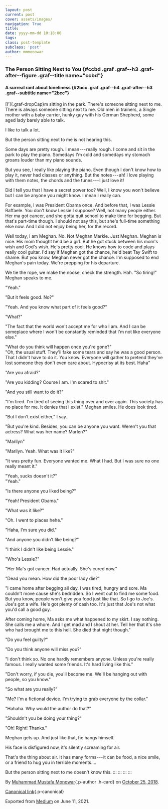 ```yaml
---
layout: post
current: post
cover: assets/images/
navigation: True
title: 
date: yyyy-mm-dd 10:18:00
tags: 
class: post-template
subclass: 'post'
author: mmmonowar
---
```


### The Person Sitting Next to You {#ccbd .graf .graf--h3 .graf-after--figure .graf--title name="ccbd"}

#### A surreal rant about loneliness {#2bcc .graf .graf--h4 .graf-after--h3 .graf--subtitle name="2bcc"}

[I']{.graf-dropCap}m sitting in the park. There's someone sitting next
to me. There is always someone sitting next to me. Old men in trainers,
a Single mother with a baby carrier, hunky guy with his German Shepherd,
some aged lady barely able to talk.

I like to talk a lot.

But the person sitting next to me is not hearing this.

Some days are pretty rough. I mean --- really rough. I come and sit in
the park to play the piano. Somedays I'm cold and somedays my stomach
groans louder than my piano sounds.

But you see, I really like playing the piano. Even though I don't know
how to play it, never had classes or anything. But the notes --- ah! I
love playing with them notes, the chords and the tunes --- I just love
it!

Did I tell you that I have a secret power too? Well, I know you won't
believe but I can be anyone you might know. I mean I really can.

For example, I was President Obama once. And before that, I was Lessie
Raffaele. You don't know Lessie I suppose? Well, not many people either.
Her ma got cancer, and she gotta quit school to make time for begging.
But that's part-time though. I should not say this, but she's full-time
something else now. And I did not enjoy being her, for the record.

Well today, I am Meghan. No. Not Meghan Markle. Just Meghan. Meghan is
nice. His mom thought he'd be a girl. But he got stuck between his mom's
wish and God's wish. He's pretty cool. He knows how to code and plays
really cool guitar. I'd say if Meghan got the chance, he'd beat Tay
Swift to shame. But you know, Meghan never got the chance. I'm supposed
to end Meghan's pain today. We're prepping for his departure.

We tie the rope, we make the noose, check the strength. Hah. "So
tiring!" Meghan speaks to me.

"Yeah."

"But it feels good. No?"

"Yeah. And you know what part of it feels good?"

"What?"

"The fact that the world won't accept me for who I am. And I can be
someplace where I won't be constantly reminded that I'm not like
everyone else."

"What do you think will happen once you're gone?"\
"Oh, the usual stuff. They'll fake some tears and say he was a good
person. That I didn't have to do it. You know. Everyone will gather to
pretend they've lost someone they don't even care about. Hypocrisy at
its best. Haha"

"Are you afraid?"

"Are you kidding? Course I am. I'm scared to shit."

"And you still want to do it?"

"I'm tired. I'm tired of seeing this thing over and over again. This
society has no place for me. It denies that I exist." Meghan smiles. He
does look tired.

"But I don't exist either," I say.

"But you're kind. Besides, you can be anyone you want. Weren't you that
actress? What was her name? Marlen?"

"Marilyn"

"Marilyn. Yeah. What was it like?"

"It was pretty fun. Everyone wanted me. What I had. But I was sure no
one really meant it."

"Yeah, sucks doesn't it?"\
"Yeah."

"Is there anyone you liked being?"

"Yeah! President Obama."

"What was it like?"

"Oh. I went to places hehe."

"Haha, I'm sure you did."

"And anyone you didn't like being?"

"I think I didn't like being Lessie."

"Who's Lessie?"

"Her Ma's got cancer. Had actually. She's cured now."

"Dead you mean. How did the poor lady die?"

"I came home after begging all day. I was tired, hungry and sore. Ma
couldn't move cause she's bedridden. So I went out to find me some food.
But you know, people won't give you food just like that. So I go to
Joe's. Joe's got a wife. He's got plenty of cash too. It's just that
Joe's not what you'd call a good guy.

After coming home, Ma asks me what happened to my skirt. I say nothing.
She calls me a whore. And I get mad and I shout at her. Tell her that
it's she who had brought me to this hell. She died that night though."

"Do you feel guilty?"

"Do you think anyone will miss you?"

"I don't think so. No one hardly remembers anyone. Unless you're really
famous. I really wanted some friends. It's hard living like this."

"Don't worry, if you die, you'll become me. We'll be hanging out with
people, so you know."

"So what are you really?"

"Me? I'm a fictional device. I'm trying to grab everyone by the collar."

"Hahaha. Why would the author do that?"

"Shouldn't you be doing your thing?"

"Oh! Right! Thanks."

Meghan gets up. And just like that, he hangs himself.

His face is disfigured now, it's silently screaming for air.

That's the thing about air. It has many forms --- it can be food, a nice
smile, or a friend to hug you in terrible moments....

But the person sitting next to me doesn't know this.
:::
:::
:::
:::

By [Muhammad Mustafa Monowar](https://medium.com/@mmmonowar){.p-author
.h-card} on [October 25, 2018](https://medium.com/p/1097efd5b9bf).

[Canonical
link](https://medium.com/@mmmonowar/the-person-sitting-next-to-you-1097efd5b9bf){.p-canonical}

Exported from [Medium](https://medium.com) on June 11, 2021.
